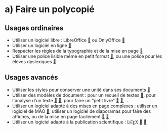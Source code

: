 # a) Faire un polycopié


## Usages ordinaires
- Utiliser un logiciel libre : LibreOffice [🔗](https://fr.libreoffice.org/download/telecharger-libreoffice/) ou OnlyOffice [🔗](https://www.onlyoffice.com/fr/desktop.aspx) 
- Utiliser un logiciel en ligne [🔗](http://docs.google.com/)
- Respecter les règles de la typographie et de la mise en page [🔗](http://ufr3.univ-montp3.fr/IMG/pdf/Regle_d_or_edition_memoire_version_juin_2013_-_Masters_MOBILITES_Transport_cle81b1f6.pdf)
- Utiliser une police lisible même en petit format [🔗](http://www.dafont.com/fr/philosopher.font), ou une police pour les élèves dyslexiques [🔗](http://opendyslexic.org/)

## Usages avancés
- Utiliser les styles pour conserver une unité dans ses documents [🔗](https://dane.ac-lyon.fr/spip/IMG/pdf/libreoffice_avance_pdf.pdf)
- Utiliser des modèles de document : pour un recueil de textes [🔗](https://docs.google.com/document/d/1x6Lntq4ajqTRN7ykKkjdPDwhUDTUVYvGc2vmqKvlHfE/edit?usp=sharing), pour l'analyse d'un texte [🔗](https://docs.google.com/document/d/1lAeOmIczj71GBYVnP09CzUdiR0nc_68pOeAVjqB8G2Y/edit?usp=sharing) [🔗](https://docs.google.com/drawings/d/1DDuXTG256JtQXYgIas1Bn49cae18-ka_pscfBKfU6n0/edit?usp=sharing), pour faire un “petit livre” [🔗](http://petitslivres.free.fr/index_techniques.htm) [🔗](https://www.dropbox.com/s/5i7aujquvihqi3x/Epicure-Lettre%20%C3%A0%20M%C3%A9n%C3%A9c%C3%A9e-format%20%20petitlivre.pdf?dl=0), …
- Utiliser un logiciel adapté à des mises en page complexes : utiliser un logiciel de MAO [🔗](https://scribus.fr/), utiliser un logiciel de diaporamas pour faire des affiches, ou de la mise en page facilement [🔗](https://docs.google.com/presentation/u/0/)  [🔗](https://www.canva.com/)
- Utiliser un logiciel adapté à la publication scientifique : <span style="font-family:serif;margin-right:-.7em">L<span style="font-size:0.9em;position:relative;top:-.1em;left:-0.4em;">A</span><span style="position:relative;left:-.5em;">T</span><span style="position:relative;top:.2em;left:-.6em;">E</span><span style="position:relative;left:-.7em;">X</span></span> [🔗](http://tug.ctan.org/info/latex-sciences-humaines.pdf) [🔗](https://fr.overleaf.com/)

<!-- modèles de document : A4 2 colonnes / modèle pour la correction des copies / sujets type bac / “petit livre”
Canva : gratuit pour les enseignants (s'inscrire avec une adresse professionnelle)
 -->